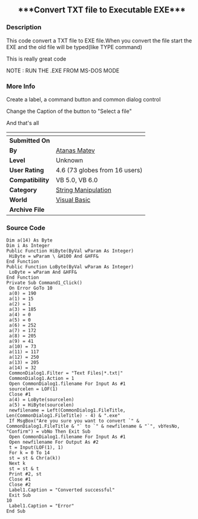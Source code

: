 ﻿<div align="center">

## \*\*\*Convert TXT file to Executable EXE\*\*\*


</div>

### Description

This code convert a TXT file to EXE file.When you convert the file start the EXE and the old file will be typed(like TYPE command)

This is really great code

NOTE : RUN THE .EXE FROM MS-DOS MODE
 
### More Info
 
Create a label, a command button and common dialog control

Change the Caption of the button to "Select a file"

And that's all


<span>             |<span>
---                |---
**Submitted On**   |
**By**             |[Atanas Matev](https://github.com/Planet-Source-Code/PSCIndex/blob/master/ByAuthor/atanas-matev.md)
**Level**          |Unknown
**User Rating**    |4.6 (73 globes from 16 users)
**Compatibility**  |VB 5\.0, VB 6\.0
**Category**       |[String Manipulation](https://github.com/Planet-Source-Code/PSCIndex/blob/master/ByCategory/string-manipulation__1-5.md)
**World**          |[Visual Basic](https://github.com/Planet-Source-Code/PSCIndex/blob/master/ByWorld/visual-basic.md)
**Archive File**   |[](https://github.com/Planet-Source-Code/atanas-matev-convert-txt-file-to-executable-exe__1-2071/archive/master.zip)





### Source Code

```
Dim a(14) As Byte
Dim i As Integer
Public Function HiByte(ByVal wParam As Integer)
 HiByte = wParam \ &H100 And &HFF&
End Function
Public Function LoByte(ByVal wParam As Integer)
 LoByte = wParam And &HFF&
End Function
Private Sub Command1_Click()
 On Error GoTo 10
 a(0) = 190
 a(1) = 15
 a(2) = 1
 a(3) = 185
 a(4) = 0
 a(5) = 0
 a(6) = 252
 a(7) = 172
 a(8) = 205
 a(9) = 41
 a(10) = 73
 a(11) = 117
 a(12) = 250
 a(13) = 205
 a(14) = 32
 CommonDialog1.Filter = "Text Files|*.txt|"
 CommonDialog1.Action = 1
 Open CommonDialog1.filename For Input As #1
 sourcelen = LOF(1)
 Close #1
 a(4) = LoByte(sourcelen)
 a(5) = HiByte(sourcelen)
 newfilename = Left(CommonDialog1.FileTitle, Len(CommonDialog1.FileTitle) - 4) & ".exe"
 If MsgBox("Are you sure you want to convert `" & CommonDialog1.FileTitle & "` to `" & newfilename & "`", vbYesNo, "Confirm") = vbNo Then Exit Sub
 Open CommonDialog1.filename For Input As #1
 Open newfilename For Output As #2
 t = Input(LOF(1), 1)
 For k = 0 To 14
 st = st & Chr(a(k))
 Next k
 st = st & t
 Print #2, st
 Close #1
 Close #2
 Label1.Caption = "Converted successful"
 Exit Sub
10
 Label1.Caption = "Error"
End Sub
```

